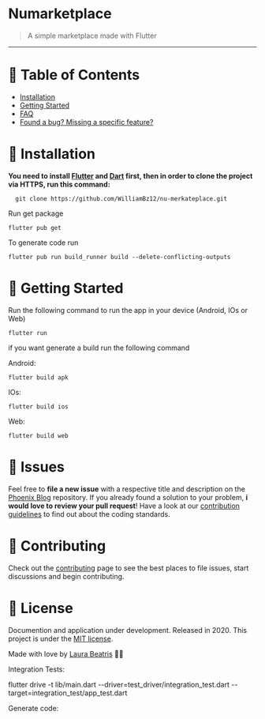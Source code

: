 
# Numarketplace

> A simple marketplace made with Flutter

---

# :pushpin: Table of Contents

* [Installation](#construction_worker-installation)
* [Getting Started](#runner-getting-started)
* [FAQ](#postbox-faq)
* [Found a bug? Missing a specific feature?](#bug-issues)

# :construction_worker: Installation

**You need to install [Flutter](https://flutter.dev/) and [Dart](https://dart.dev/) first, then in order to clone the project via HTTPS, run this command:**

```
  git clone https://github.com/WilliamBz12/nu-merkateplace.git
```

Run get package

```
flutter pub get
```

To generate code run

```
flutter pub run build_runner build --delete-conflicting-outputs
```

# :runner: Getting Started

Run the following command to run the app in your device (Android, IOs or Web)

```
flutter run 
```

if you want generate a build run the following command

Android:
```
flutter build apk
```
IOs:
```
flutter build ios
```
Web:
```
flutter build web
```

# :bug: Issues

Feel free to **file a new issue** with a respective title and description on the [Phoenix Blog](https://github.com/WilliamBz12/phoenix-blog/issues) repository. If you already found a solution to your problem, **i would love to review your pull request**! Have a look at our [contribution guidelines](https://github.com/WilliamBz12/paypal-clone/blob/master/CONTRIBUTING.md) to find out about the coding standards.

# :tada: Contributing

Check out the [contributing](https://github.com/WilliamBz12/phoenix-blog/blob/master/CONTRIBUTING.md) page to see the best places to file issues, start discussions and begin contributing.


# :closed_book: License

Documention and application under development.
Released in 2020.
This project is under the [MIT license](https://github.com/WilliamBz12/phoenix-blog/master/LICENSE).

Made with love by [Laura Beatris](https://github.com/WilliamBz12) 💜🚀


Integration Tests:

flutter drive -t lib/main.dart --driver=test_driver/integration_test.dart --target=integration_test/app_test.dart

Generate code: 


